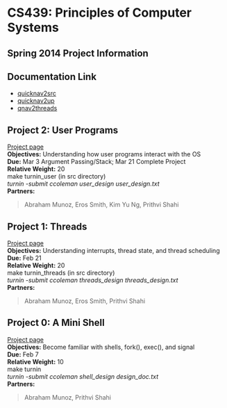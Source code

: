 # CS439: Principles of Computer Systems
## Spring 2014 Project Information


## Documentation Link
* [quicknav2src](https://github.com/pshahi92/Projects/tree/master/pintos/src)
* [quicknav2up](https://github.com/pshahi92/Projects/tree/master/pintos/src/userprog)
* [qnav2threads](https://github.com/pshahi92/Projects/tree/master/pintos/src/threads)


## Project 2: User Programs
[Project page](http://www.cs.utexas.edu/~ans/classes/cs439/projects/pintos/WWW/pintos_3.html) <br>
**Objectives:** Understanding how user programs interact with the OS <br>
**Due:** Mar 3 Argument Passing/Stack; Mar 21 Complete Project <br>
**Relative Weight:** 20 <br>
make turnin_user (in src directory) <br>
*turnin -submit ccoleman user_design user_design.txt* <br>
**Partners:** <br>
> Abraham Munoz, Eros Smith, Kim Yu Ng, Prithvi Shahi


## Project 1: Threads
[Project page](http://www.cs.utexas.edu/~ans/classes/cs439/projects/pintos/WWW/pintos.html) <br>
**Objectives:** Understanding interrupts, thread state, and thread scheduling <br>
**Due:** Feb 21 <br>
**Relative Weight:** 20 <br>
make turnin_threads (in src directory) <br>
*turnin -submit ccoleman threads_design threads_design.txt* <br>
**Partners:** <br>
> Abraham Munoz, Eros Smith, Prithvi Shahi <br>


## Project 0: A Mini Shell
[Project page](http://www.cs.utexas.edu/~ans/classes/cs439/projects/shell_project/shell.html) <br>
**Objectives:** Become familiar with shells, fork(), exec(), and signal <br>
**Due:** Feb 7 <br>
**Relative Weight:** 10 <br>
make turnin <br>
*turnin -submit ccoleman shell_design design_doc.txt* <br>
**Partners:** <br>
> Abraham Munoz, Prithvi Shahi 

